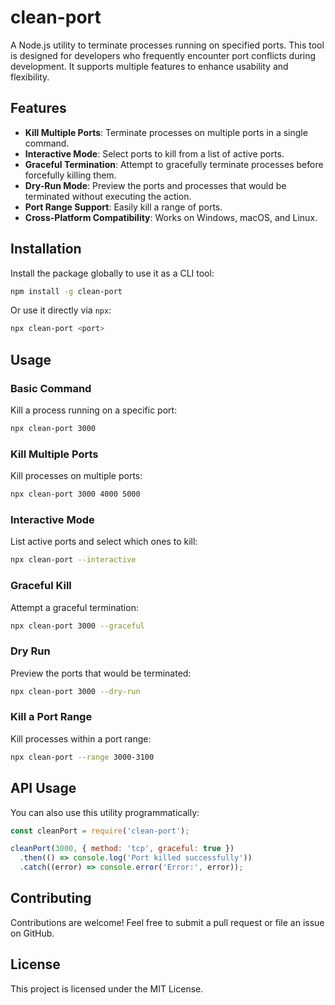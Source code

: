 # clean-port

A Node.js utility to terminate processes running on specified ports. This tool is designed for developers who frequently encounter port conflicts during development. It supports multiple features to enhance usability and flexibility.

## Features

- **Kill Multiple Ports**: Terminate processes on multiple ports in a single command.
- **Interactive Mode**: Select ports to kill from a list of active ports.
- **Graceful Termination**: Attempt to gracefully terminate processes before forcefully killing them.
- **Dry-Run Mode**: Preview the ports and processes that would be terminated without executing the action.
- **Port Range Support**: Easily kill a range of ports.
- **Cross-Platform Compatibility**: Works on Windows, macOS, and Linux.

## Installation

Install the package globally to use it as a CLI tool:

```bash
npm install -g clean-port
```

Or use it directly via `npx`:

```bash
npx clean-port <port>
```

## Usage

### Basic Command

Kill a process running on a specific port:

```bash
npx clean-port 3000
```

### Kill Multiple Ports

Kill processes on multiple ports:

```bash
npx clean-port 3000 4000 5000
```

### Interactive Mode

List active ports and select which ones to kill:

```bash
npx clean-port --interactive
```

### Graceful Kill

Attempt a graceful termination:

```bash
npx clean-port 3000 --graceful
```

### Dry Run

Preview the ports that would be terminated:

```bash
npx clean-port 3000 --dry-run
```

### Kill a Port Range

Kill processes within a port range:

```bash
npx clean-port --range 3000-3100
```

## API Usage

You can also use this utility programmatically:

```javascript
const cleanPort = require('clean-port');

cleanPort(3000, { method: 'tcp', graceful: true })
  .then(() => console.log('Port killed successfully'))
  .catch((error) => console.error('Error:', error));
```

## Contributing

Contributions are welcome! Feel free to submit a pull request or file an issue on GitHub.

## License

This project is licensed under the MIT License.

